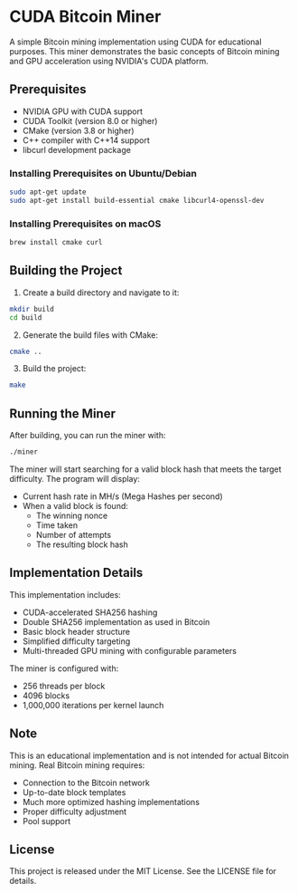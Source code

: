 # CUDA Bitcoin Miner

A simple Bitcoin mining implementation using CUDA for educational purposes. This miner demonstrates the basic concepts of Bitcoin mining and GPU acceleration using NVIDIA's CUDA platform.

## Prerequisites

- NVIDIA GPU with CUDA support
- CUDA Toolkit (version 8.0 or higher)
- CMake (version 3.8 or higher)
- C++ compiler with C++14 support
- libcurl development package

### Installing Prerequisites on Ubuntu/Debian

```bash
sudo apt-get update
sudo apt-get install build-essential cmake libcurl4-openssl-dev
```

### Installing Prerequisites on macOS

```bash
brew install cmake curl
```

## Building the Project

1. Create a build directory and navigate to it:
```bash
mkdir build
cd build
```

2. Generate the build files with CMake:
```bash
cmake ..
```

3. Build the project:
```bash
make
```

## Running the Miner

After building, you can run the miner with:
```bash
./miner
```

The miner will start searching for a valid block hash that meets the target difficulty. The program will display:
- Current hash rate in MH/s (Mega Hashes per second)
- When a valid block is found:
  - The winning nonce
  - Time taken
  - Number of attempts
  - The resulting block hash

## Implementation Details

This implementation includes:
- CUDA-accelerated SHA256 hashing
- Double SHA256 implementation as used in Bitcoin
- Basic block header structure
- Simplified difficulty targeting
- Multi-threaded GPU mining with configurable parameters

The miner is configured with:
- 256 threads per block
- 4096 blocks
- 1,000,000 iterations per kernel launch

## Note

This is an educational implementation and is not intended for actual Bitcoin mining. Real Bitcoin mining requires:
- Connection to the Bitcoin network
- Up-to-date block templates
- Much more optimized hashing implementations
- Proper difficulty adjustment
- Pool support

## License

This project is released under the MIT License. See the LICENSE file for details. 